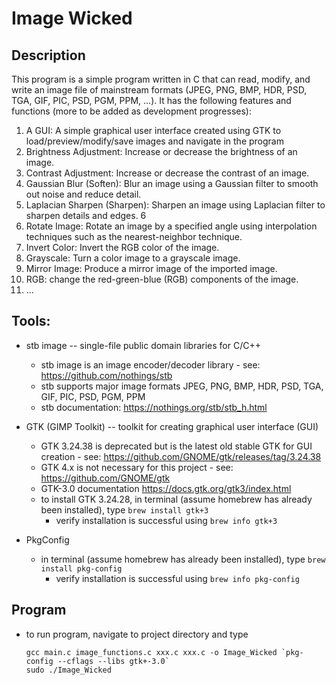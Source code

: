 # Image Wicked
## Description
This program is a simple program written in C that can read, modify, and write an image file of mainstream formats
(JPEG, PNG, BMP, HDR, PSD, TGA, GIF, PIC, PSD, PGM, PPM, ...). It has the following features and functions (more to be added as
development progresses):
1. A GUI: A simple graphical user interface created using GTK to load/preview/modify/save images and navigate in the program
2. Brightness Adjustment: Increase or decrease the brightness of an image.
3. Contrast Adjustment: Increase or decrease the contrast of an image.
4. Gaussian Blur (Soften): Blur an image using a Gaussian filter to smooth out noise and
reduce detail.
5. Laplacian Sharpen (Sharpen): Sharpen an image using Laplacian filter to sharpen details and edges. 6
6. Rotate Image: Rotate an image by a specified angle using interpolation techniques such as
the nearest-neighbor technique.
7. Invert Color: Invert the RGB color of the image.
8. Grayscale: Turn a color image to a grayscale image.
9. Mirror Image: Produce a mirror image of the imported image.
10. RGB: change the red-green-blue (RGB) components of the image.
11. ...

## Tools:
- stb image -- single-file public domain libraries for C/C++
  - stb image is an image encoder/decoder library - see: https://github.com/nothings/stb
  - stb supports major image formats JPEG, PNG, BMP, HDR, PSD, TGA, GIF, PIC, PSD, PGM, PPM
  - stb documentation: https://nothings.org/stb/stb_h.html


- GTK (GIMP Toolkit) -- toolkit for creating graphical user interface (GUI)
  - GTK 3.24.38 is deprecated but is the latest old stable GTK for GUI creation -
    see: https://github.com/GNOME/gtk/releases/tag/3.24.38
  - GTK 4.x is not necessary for this project - see: https://github.com/GNOME/gtk
  - GTK-3.0 documentation https://docs.gtk.org/gtk3/index.html
  - to install GTK 3.24.28, in terminal (assume homebrew has already been installed), type `brew install gtk+3`
    - verify installation is successful using `brew info gtk+3`

- PkgConfig
  - in terminal (assume homebrew has already been installed), type `brew install pkg-config`
    - verify installation is successful using `brew info pkg-config`

## Program
- to run program, navigate to project directory and type
  ```
  gcc main.c image_functions.c xxx.c xxx.c -o Image_Wicked `pkg-config --cflags --libs gtk+-3.0`
  sudo ./Image_Wicked
  ```
